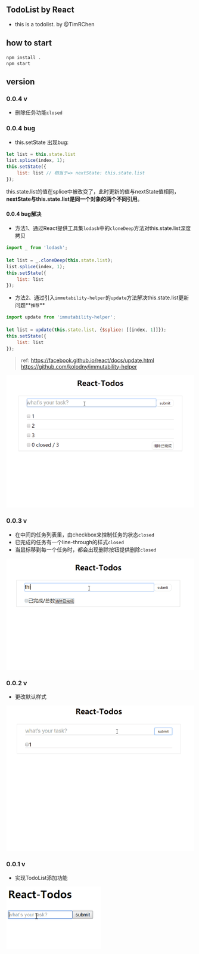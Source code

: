 ## TodoList by React
*  this is a todolist. by @TimRChen

## how to start
    npm install .
    npm start

## version

### 0.0.4 v
*   删除任务功能`closed`

### 0.0.4 bug
*   this.setState 出现bug:
```js
let list = this.state.list
list.splice(index, 1);
this.setState({
    list: list // 相当于=> nextState: this.state.list
});
```
this.state.list的值在splice中被改变了，此时更新的值与nextState值相同，**nextState与this.state.list是同一个对象的两个不同引用**。

#### 0.0.4 bug解决
*   方法1、通过React提供工具集`lodash`中的`cloneDeep`方法对this.state.list深度拷贝
```js
import _ from 'lodash';

let list = _.cloneDeep(this.state.list);
list.splice(index, 1);
this.setState({
    list: list
});
```
*   方法2、通过引入`immutability-helper`的`update`方法解决this.state.list更新问题**`推荐`**
```js
import update from 'immutability-helper';

let list = update(this.state.list, {$splice: [[index, 1]]});
this.setState({
    list: list
});
```
>   ref:
>   https://facebook.github.io/react/docs/update.html
>   https://github.com/kolodny/immutability-helper

![喜欢可以Follow一下](https://raw.githubusercontent.com/TimRChen/photoRepo/master/React-Item/2017_04.gif)

### 0.0.3 v
*   在中间的任务列表里，由checkbox来控制任务的状态`closed`
*   已完成的任务有一个line-through的样式`closed`
*   当鼠标移到每一个任务时，都会出现删除按钮提供删除`closed`

![喜欢可以Follow一下](https://raw.githubusercontent.com/TimRChen/photoRepo/master/React-Item/2017_03.gif)

### 0.0.2 v
*   更改默认样式

![喜欢可以Follow一下](https://raw.githubusercontent.com/TimRChen/photoRepo/master/React-Item/2017_02.gif)

### 0.0.1 v
*   实现TodoList添加功能

![喜欢可以Follow一下](https://raw.githubusercontent.com/TimRChen/photoRepo/master/React-Item/2017_01.gif)


